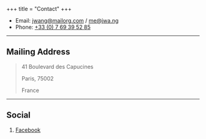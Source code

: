 +++
title = "Contact"
+++

* Email: [jwang@mailorg.com](mailto:jwang@mailorg.com) / [me@jwa.ng](mailto:me@jwa.ng)
* Phone: [+33 (0) 7 69 39 52 85](tel:+33-769395285)

---

## Mailing Address

> 41 Boulevard des Capucines
>
> Paris, 75002
>
> France

---

## Social

1. [Facebook](#)

